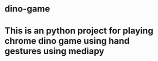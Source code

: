 
# dino-game
# This is an python project for playing chrome dino game using hand gestures using mediapy



































